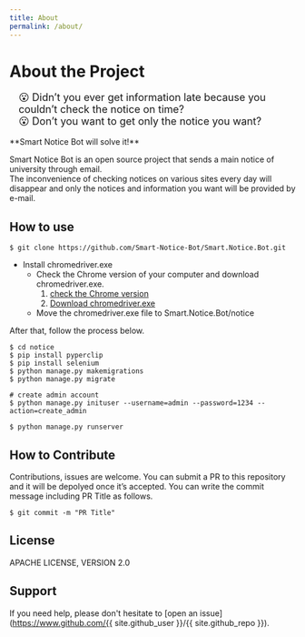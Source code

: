 ```yaml
---
title: About
permalink: /about/
---
```


# About the Project
<div style='font-size: 18px; margin-left: 1rem;'>
😮 Didn’t you ever get information late because you couldn’t check the notice on time?<br>
😮 Don’t you want to get only the notice you want?
</div>
<br>
**Smart Notice Bot will solve it!**

Smart Notice Bot is an open source project that sends a main notice of university through email. <br>The inconvenience of checking notices on various sites every day will disappear and only the notices and information you want will be provided by e-mail.


## How to use
```
$ git clone https://github.com/Smart-Notice-Bot/Smart.Notice.Bot.git
```
* Install chromedriver.exe
    * Check the Chrome version of your computer and download chromedriver.exe.
        1. [check the Chrome version](https://help.zenplanner.com/hc/en-us/articles/204253654-How-to-Find-Your-Internet-Browser-Version-Number-Google-Chrome)
        2. [Download chromedriver.exe](https://chromedriver.chromium.org/downloads)
    * Move the chromedriver.exe file to Smart.Notice.Bot/notice 

After that, follow the process below.

```
$ cd notice
$ pip install pyperclip
$ pip install selenium
$ python manage.py makemigrations
$ python manage.py migrate

# create admin account
$ python manage.py inituser --username=admin --password=1234 --action=create_admin

$ python manage.py runserver
```

## How to Contribute
Contributions, issues are welcome. You can submit a PR to this repository and it will be depolyed once it’s accepted. You can write the commit message including PR Title as follows.
```
$ git commit -m "PR Title"
```

## License
APACHE LICENSE, VERSION 2.0

## Support

If you need help, please don't hesitate to [open an issue](https://www.github.com/{{ site.github_user }}/{{ site.github_repo }}).

